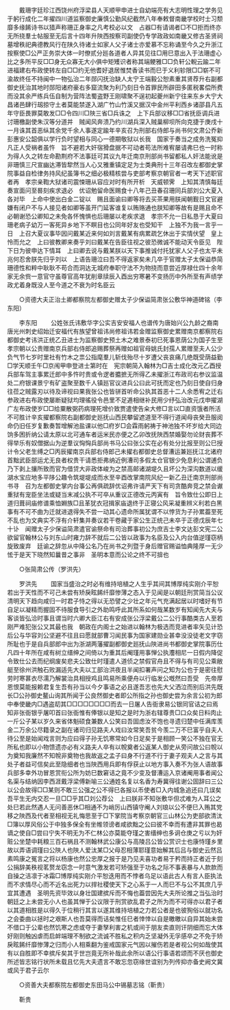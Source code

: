 <!-- { "loadSidebar": true } -->
　　戴珊字廷珍江西饶州府浮梁县人天顺甲申进士自幼端亮有大志明性理之学务见于躬行成化二年擢四川道监察御史廉慎公勤风纪截然八年奉敕督南畿学校时士习颓靡多缘餙诗书以猎声称珊正身率之凡考校必以文　占器□有请谒者□不□拒而终亦无所挠羣士帖服至无后言十四年升陜西按察司副使仍专学政政如南畿又修古圣贤祠墓增秩祀典德教风行在陕久待诸士如家人父子诸士亦爱慕不忘称诵至今久之升浙江按察使□公严正务崇大体一时僚贰分廵各道者人异其见往□用巳意出入于法珊虚心比之多所平反□□身无众寡无大小俱中矩矱识者称其端鲠雅□□负轩公輗云踰二年进福建右布政使转左自□□约无他耆好退居惟焚香读书而巳于义利轸限□□崭不可渝故终任不持闽中一物弘治二年郧闪抚治缺人太宁王端毅公恕素重其贤荐升右副都御史抚治其地时郧阳诸府豪右多窟流聚为利乃刻日令首罪民所辟田多匿税畧偿所费而没其余严练兵伍自制为营阵法蜀盗野王刚啸聚不逞初起夔州新宁往来东乡大宁大昌诸邑肆行刼掠守土者莫能禁遂入湖广竹山竹溪又据汉中金州平利西乡诸邵县凡五年守臣畏罪莫敢发□□令四川□陜三省□兵诛之　上下兵部议移□□省抚臣调兵进讨珊檄副使朱汉等分道并　贼闻风奔溃乃约川湖兵深入贼巢柳坝所向克捷于庚戌十一月诛其首恶纵其余党千余人事遂定踰年辛亥召为刑部右侍郎与尚书何文肃公乔新彭惠安公韶俱以学行负时望相与同心一德期敬狱以长我　国家于奏当之成务洗冤抑凡正人受祸者虽忤　旨不避若大奸宿猾盘据不可动者苟法所难宥屡请弗巳也一时称为得人久之转左命勘荆府不法事廷可其议九年迁南京刑部尚书留都私人奸法能讹是非珊慎三尺宣幽达滞皆犂然当人心又雅重镇定足为士类典刑十三年召改左都御史掌院事益自检律务持风纪虽簿书之细必极精核尝与吏部考察京朝官者一考天下述职官者再　孝宗亲鞫大狱诸司震悚珊从容应对时有所开析　天威顿霁　上知其清慎每廷奏宣面问至晷刻疾求退必　优诏勉留命医赐食十八年己丑春召珊同兵部刘公大夏入各对毕　上命中使出白金二锭以　赐且面谕曰卿等将去买茶果用朕闻朝觐日文官避嫌有闭户不与人接见者如卿等虽开门延客谁复以贿赂通也朕知卿等故有是赐且命不必朝谢恐公卿知之未免各怀愧惧也后珊屡以老疾求退　孝宗不允一日私恳于大夏曰珊老病子幼万一客死异乡地下不瞑目也公同年好友也受知干　上独不为我一言乎一日　上召大夏议事毕因问戴某近来何如刘言戴某有病累疏乞休出于实情伏望　皇上怜而允之　上曰彼教卿来奏乎刘曰戴某在告臣往视之彼恐微诚不能动天令臣见　陛下日为彼申达下情耳　上曰卿去说与戴某朕以天下事推诚付托犹家人父子也太平未兆何忍舍朕先归乎刘以　上语告珊泣曰吾不得返家矣未几卒于官赠太子太保谥恭简珊德性和粹中耿耿不苟合而洞达无城府奉职守法不为物挠而意尝近厚禄仕四十余年家无余赀一意官守虽尊官高年犹削章牍辰入酉出穷寒暑不变扬历中外所至有声绩学政尤着身既没人至今道之不衰为时名臣云 

　　○资德大夫正治土卿都察院左都御史赠太子少保谥简肃张公敷华神道碑铭（李东阳） 

　　李东阳 
　　公姓张氏讳敷华字公实吉安安福人也谱传为唐始兴公九龄之裔南唐光州刺史绍始迁安福代有族望曾祖讳尚修祖讳若金赠监察御史累赠南京都察院右都御史考讳洪正统乙丑进士为监察御史预土木之难景泰初巳死事恩荫公为国子生至　孝宗朝以公贵赠南京兵部右侍郎追赐葬祭再赠如祖官母姚氏封孺人累赠至夫人公少负气节七岁时里社有竹木之祟公指麾羣儿斩伐殆尽十岁遭父丧哀痛几绝既受荫益勤□学天顺壬午□京闱甲申登进士第时在　宪宗朝简入翰林为□吉士成化改元乙酉授兵部车驾主事累迁郎中多忤时贵或令逻者攟摭无所得乙未擢浙江布政司右参议监温处二府银课景宁有矿盗聚至数千人镇廵官议进兵公曰此可抚而定也乃刻日使自归身往莅之贼露刃以待及谛视曰果我张公也皆骈首听命公执其首恶十二人余悉宥之迁右参政进右布政使屡断疑狱均理徭役令邑里不足逓相继补民用少纾弘治改元戊申擢湖广左布政使岁□□给粟散弼药病理死增价致贾遣使告籴大修□言以□直资饿者所活不可胜计辛亥擢都察院右副都御史廵抚山西民攀留遮道至不得行道闻母丧癸丑服阅　命仍旧任岁复歉奏暂增解池盐课以他□府岁□会霖雨躬祷于神池独不坏岁给大同边饷多困折纳公请太原以北可通车者运米民亦便之乙卯改抚陜西禁婚娶勿论财丧葬不得举乐有奴僧据山为逆羣议恟恟兵部尚书马公曰张公实在必有处分比报至则公巳授计令父老生缚之□丙辰擢南京兵部右侍郎己未擢右都御史总督漕运兼廵抚江北诸府首黜武臣部运尤无良者权贵干请悉拒弗纳近例漕司多假太仓官银少免息利公谓逋负乃下剥上攘所致而官为借贷大非政体峻为之禁高邮诸湖堤久且坏公为深沟数道以缓湖水宝应地多平陊公趣令筑堤堤成而水至辛酉改掌南院风纪一新乙丑迁南京刑部尚书寻　召为左都御史掌内台事公再俱疏辞优诏弗许请严天下有司贪酷奔竞之禁会谳重狱有宠臣坐法或疑当末减公执不可卒从重议正德改元丙寅有　旨令致仕公即日上道归葺祠庙修谱乘恤婣族□且革犹衣冠揖家庙退终于正寝公风采凝重辨义利若白黑事有不可不曲为迁就进退得失不尝一动其心遗命所属犹谓不以悖货为子孙累葢至死不乱也为文典实不浮有介轩集并奏议若干卷藏于家公生正统己未卒于正德戊辰年七十讣　闻赠太子少保谥简肃遣官谕祭命有司治葬事初公为庶吉士李文达彭文宪二公欲留官翰林公与刘东山时雍力辞不就后二公皆以政事为名臣及公入内台值逆瑾窃柄旋致废弃　廷谕之辞忽从中降公名乃在尚书之列暨于身后赠官赐谥恤典隆厚一无少恡于是天下晓然知曩昔之事非　圣明本意而公论之终不可揜也 

　　○张简肃公传（罗洪先） 

　　罗洪先 
　　国家当盛治之时必有维持培植之人生乎其间其博厚纯实刚介平恕若出于天性而不可己未尝有矫戾眩餙纤靡惨薄之态入于见闻是以朝廷刑赏简当公议清明天下趋向咸归一时君子恃之得以无恐譬之少壮之年元气充满起居以时嗜好有节自足以凝精而握固不待服食导引之外助鸣呼此其所系如何哉某数岁有知闻先大夫与客谈皆弘洽时事且谓当时六卿大臣江右有安成张公浮梁戴公二公行事酷类古人至若刚严难犯张公又其最也我　朝政在内阁士之始进以翰林为极选而竞进者率矢见计恐后公与华容刘公坚避不往且曰愿就部曹习闻民事为国家建勋业甚幸没没徒老文字窃所耻也于是自兵部郎中出为浙湖两藩擢副都御史廵抚山陜进尚书都御史掌院事历仕凡四十年所在咸有树立缙绅之间倚以为重其后阉瑾用事惮公执灋相尼一日假内降促令致仕公去而纪纲废矣悲夫公致仕时瑾遣人道侦之禁假官舟且不得与有司见公乘敝艇至徐州洪触石败漏适先大夫以工部治洪夜且半闻扣署声问之知为公也于是密往慰劳时寒葚衣尽濡乃解裳治具相授鸡且鸣易所乘便舟以行临发公嘅然曰吾受　先帝厚恩恨莫能报赖君复生吾有孙当以今夕事语之必且遂吾志也先大父洒泣而别后洪先既长□公孙御史鳌山询其所闻于公良然御史者即公所指之孙也御史尝为余言公初为郎中奉使畿内□遇盗刧其□□□□□□□□而去一日屠人告衙隶易公银同官诘之曰焉知非张衙银乎屠叩首曰张衙惟有俸银以是知之是时为浙右辖尊贵□口众矣日料肉止一斤公子某以岁久来省体魁硕食兼数人公笑曰吾固虑汝不饱也寻遗归楚中任满库羡金二万余公尽籍录之副在诸司归见路夫人戏曰汝常笑吾贫今羡二万不巳富乎自夫人待公至是始闻戏言则为应曰得子孙无饥寒常如今日足矣于是相顾一笑公不独在官无所私也即以小物馈遗亦必有义路夫人卒有以帨奠者公返某人御史从旁问故公曰帨以为奠知我廉然不知帨非奠物也我故返之孟子曰身不行道不行于妻子观夫人之言与其处子者益可信矣此至隐细者也当陜西用兵即有俘获止以地方事入奏不为张人语故事兵部多幸外功冒恩赏衔公所为妨巳数窘诘之竟不少变及督漕运入京诸阉用事者闻公名渠与结纳因李西涯戴浮梁傅新喻三公通姓名复以名香为寿冀得往谢公固辞曰三公以公会故得□□某则不敢三公强之公不得巳各报以币使者□入内城急追还曰几误矣吾平生无内交忍一旦□□乎其□刘公荐公　上曰朕非不知张敷华但忒难为人耳公之处巳若此然遇人无问善恶休□相通不为峭厉山西镇守阉人刘琅以公不便巳入贿其党移之陜西及代者至相视无礼悔思至于□下掌院当考察京朝官三山林公为吏部欲清汰□簿以厚风俗公于中独多保全有坐帷领谤者咸欲黜之公曰彼不幸而有遭非其罪也曷谪之使自□尝曰宁失不明无为不仁林公亦莫能夺瑾之害缙绅也多诇仓庚之亏以为奸赃公坐楚中耗粮三百石祸且不测翰林武公康公与高陵吕公皆公赏识士也康恃瑾乡里故以弄语调瑾曰公陜人也陜人爱汰某□父母忍相薄耶瑾意始解其后吕与御史云然吕素鸣康之冤言之将以杨康也然公忠厚之报于是乃见夫喜功者易于矜而持正者近于刻公捐辞美秩视茗赘龙窃念一时意气激发若可矫强至于功名之际不事表暴与人款款而自操之洁凛于冰霜□博厚纯实刚介平恕迭用而不悖者乌足以语此古人有言人臣执法而不求情尽心而不近名出死力以捍社稷使天下之心系于一人而巳不与公不其庶几乎宜其遭遇　圣明先资毕效以身壮国建摈斥而不悔也葢尝因先大夫所论推之当弘治时朝廷之上未尝无小人也虽其惮于公议限于刑赏欲乱君子之所为而不可得亦以君子者以其道相胜是以得久于位稍行其言以遂其维持培植之力若公者是也彼狥俗以就功名之会委曲以拯时之艰斯人也吾莫得而诘矣惟任巳者悻悻以自是皦皦以自异其始未尝不借口于公辈也然饥寒之虑或夺于妻孥利害之机或间于朋友卖直则讦阴细而忘大体好刚则触凶虐而启衅端理不制欲之流诚不胜私之积内乏坚凝外无孚感卒之不免于矫戾眩餙纤靡惨薄之归而小人相乘翻为鉴戒国家元气因以摧伤若是者视公何如哉使其有以自胜即不幸摈斥矣其于世岂竟无所补哉此余所以语公行事语若颂而不厌也御史所述皆志铭行状所未载且忆先大夫遗言不敢忘忽窃缘世谊别为列传抑亦备史阙文冀或风于君子云尔 

　　○资善大夫都察院左都御史东田马公中锡墓志铭（靳贵） 

　　靳贵 
